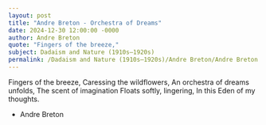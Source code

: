 ```yaml
---
layout: post
title: "Andre Breton - Orchestra of Dreams"
date: 2024-12-30 12:00:00 -0000
author: Andre Breton
quote: "Fingers of the breeze,"
subject: Dadaism and Nature (1910s–1920s)
permalink: /Dadaism and Nature (1910s–1920s)/Andre Breton/Andre Breton - Orchestra of Dreams
---
```


Fingers of the breeze,
Caressing the wildflowers,
An orchestra of dreams unfolds,
The scent of imagination
Floats softly, lingering,
In this Eden of my thoughts.

- Andre Breton
